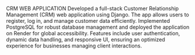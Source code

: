 CRM WEB APPLICATION
Developed a full-stack Customer Relationship Management (CRM) web application using Django. The app allows users to register, log in, and manage customer data efficiently. Implemented PostgreSQL for robust database management and deployed the application on Render for global accessibility. Features include user authentication, dynamic data handling, and responsive UI, ensuring an optimized experience for businesses managing client interactions.
